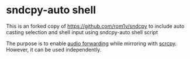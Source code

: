 # sndcpy-auto shell

This is an forked copy of https://github.com/rom1v/sndcpy to include auto casting selection and shell input using sndcpy-auto shell script

The purpose is to enable [audio forwarding][issue14] while mirroring with
[scrcpy]. However, it can be used independently.

[issue14]: https://github.com/Genymobile/scrcpy/issues/14
[scrcpy]: https://github.com/Genymobile/scrcpy


